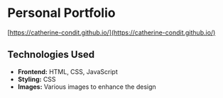# Personal Portfolio 

[https://catherine-condit.github.io/](https://catherine-condit.github.io/)

## Technologies Used

- **Frontend:** HTML, CSS, JavaScript
- **Styling:** CSS
- **Images:** Various images to enhance the design

